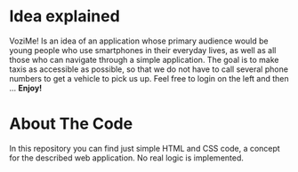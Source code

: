 # Idea explained
VoziMe! Is an idea of an application whose primary audience would
              be young people who use smartphones in their everyday lives, as well as all those who can navigate through a simple
              application. The goal is to make taxis as accessible as possible, so that we do not have to call several phone numbers
              to get a vehicle to pick us up. Feel free to login on the left and then ... <b>Enjoy!</b>
              
# About The Code
In this repository you can find just simple HTML and CSS code, a concept for the described web application. No real logic is implemented.
